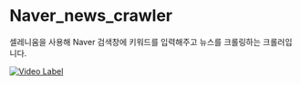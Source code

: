 # Naver_news_crawler
셀레니움을 사용해 Naver 검색창에 키워드를 입력해주고 뉴스를 크롤링하는 크롤러입니다.

[![Video Label](https://i.imgur.com/eqgXcXr.png)](https://youtu.be/JE817LcYbDA)
